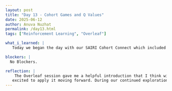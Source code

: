 ```yaml
---
layout: post
title: "Day 13 - Cohort Games and Q Values"
date: 2025-06-12
author: Anuva Nuzhat
permalink: /day13.html
tags: ["Reinforcement Learning", "Overleaf"]

what_i_learned: |
   Today we began the day with our SAIRI Cohort Connect which included some fun games and a workshop. During the workshop I got a introduction to Overleaf as a way to prepare for writing our final project papers. We then looked over the RL framework again and I jotted down some notes on what the Q values were showing and what our model had learnt. Although it's a really good start I noticed some things needed for improvement like adding further reward for good behavior and ending the program if the agent gets to dangerous levels of glucose or blood pressure medication to signify death. 

blockers: |
  No Blockers.

reflection: |
    The Overleaf session gave me a helpful introduction that I think will be particularly helpful for our collaborative paper and I'm
   excited to apply it moving forward. During our continued exploration of the reinforcement learning (RL) framework, I revisited the Q-       values generated by our agent and spent some time interpreting what the model has learned so far. I was able to make sense of how the          agent is currently navigating treatment decisions based on glucose and blood pressure states. I tried also looking further to see how it    could be improved to which I hope to implement and see how the Q values change. 
---
```

